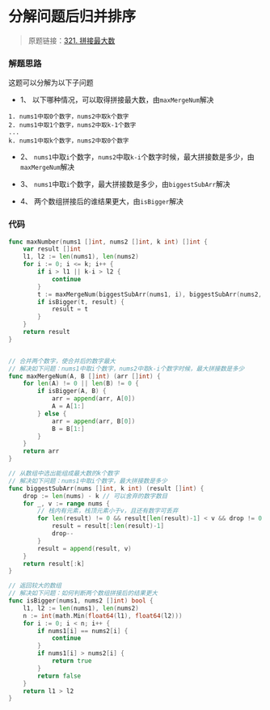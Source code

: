 # 分解问题后归并排序

> 原题链接：[321. 拼接最大数](https://leetcode-cn.com/problems/create-maximum-number/)

### 解题思路
这题可以分解为以下子问题

* 1、 以下哪种情况，可以取得拼接最大数，由``maxMergeNum``解决
```
1. nums1中取0个数字，nums2中取k个数字
2. nums1中取1个数字，nums2中取k-1个数字
...
k. nums1中取k个数字，nums2中取0个数字
```

* 2、 ``nums1``中取``i``个数字，``nums2``中取``k-i``个数字时候，最大拼接数是多少，由``maxMergeNum``解决

* 3、 ``nums1``中取``i``个数字，最大拼接数是多少，由``biggestSubArr``解决

* 4、 两个数组拼接后的谁结果更大，由``isBigger``解决

### 代码

```go
func maxNumber(nums1 []int, nums2 []int, k int) []int {
	var result []int
	l1, l2 := len(nums1), len(nums2)
	for i := 0; i <= k; i++ {
		if i > l1 || k-i > l2 {
			continue
		}
		t := maxMergeNum(biggestSubArr(nums1, i), biggestSubArr(nums2, k-i))
		if isBigger(t, result) {
			result = t
		}
	}
	return result
}


// 合并两个数字，使合并后的数字最大
// 解决如下问题：nums1中取i个数字，nums2中取k-i个数字时候，最大拼接数是多少
func maxMergeNum(A, B []int) (arr []int) {
	for len(A) != 0 || len(B) != 0 {
		if isBigger(A, B) {
			arr = append(arr, A[0])
			A = A[1:]
		} else {
			arr = append(arr, B[0])
			B = B[1:]
		}
	}
	return arr
}

// 从数组中选出能组成最大数的k个数字
// 解决如下问题：nums1中取i个数字，最大拼接数是多少
func biggestSubArr(nums []int, k int) (result []int) {
	drop := len(nums) - k // 可以舍弃的数字数目
	for _, v := range nums {
		// 栈内有元素，栈顶元素小于v，且还有数字可丢弃
		for len(result) != 0 && result[len(result)-1] < v && drop != 0 {
			result = result[:len(result)-1]
			drop--
		}
		result = append(result, v)
	}
	return result[:k]
}

// 返回较大的数组
// 解决如下问题：如何判断两个数组拼接后的结果更大
func isBigger(nums1, nums2 []int) bool {
	l1, l2 := len(nums1), len(nums2)
	n := int(math.Min(float64(l1), float64(l2)))
	for i := 0; i < n; i++ {
		if nums1[i] == nums2[i] {
			continue
		}
		if nums1[i] > nums2[i] {
			return true
		}
		return false
	}
	return l1 > l2
}
```
